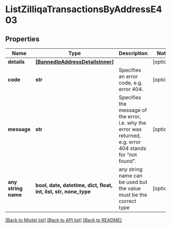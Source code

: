 # ListZilliqaTransactionsByAddressE403


## Properties
Name | Type | Description | Notes
------------ | ------------- | ------------- | -------------
**details** | [**[BannedIpAddressDetailsInner]**](BannedIpAddressDetailsInner.md) |  | [optional] 
**code** | **str** | Specifies an error code, e.g. error 404. | [optional] 
**message** | **str** | Specifies the message of the error, i.e. why the error was returned, e.g. error 404 stands for “not found”. | [optional] 
**any string name** | **bool, date, datetime, dict, float, int, list, str, none_type** | any string name can be used but the value must be the correct type | [optional]

[[Back to Model list]](../README.md#documentation-for-models) [[Back to API list]](../README.md#documentation-for-api-endpoints) [[Back to README]](../README.md)


